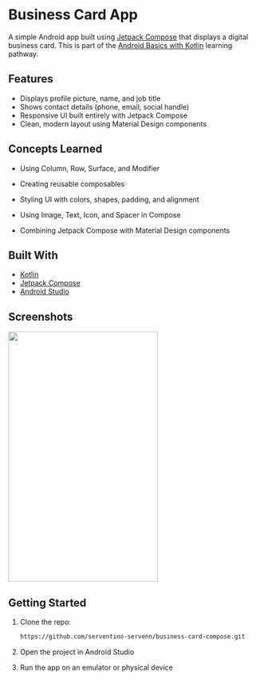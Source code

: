 # Business Card App

A simple Android app built using [Jetpack Compose](https://developer.android.com/jetpack/compose) that displays a digital business card. This is part of the [Android Basics with Kotlin](https://developer.android.com/courses/android-basics-compose/course) learning pathway.


## Features

- Displays profile picture, name, and job title
- Shows contact details (phone, email, social handle)
- Responsive UI built entirely with Jetpack Compose
- Clean, modern layout using Material Design components

## Concepts Learned
* Using Column, Row, Surface, and Modifier

* Creating reusable composables

* Styling UI with colors, shapes, padding, and alignment

* Using Image, Text, Icon, and Spacer in Compose

* Combining Jetpack Compose with Material Design components

## Built With

- [Kotlin](https://kotlinlang.org/)
- [Jetpack Compose](https://developer.android.com/jetpack/compose)
- [Android Studio](https://developer.android.com/studio)

## Screenshots 
<img src="https://github.com/user-attachments/assets/021d5912-60d1-4683-bbce-766f2c2b8703"  width="300" height="500"/>



##  Getting Started

1. Clone the repo:
   ```bash
   https://github.com/serventino-servenn/business-card-compose.git

2. Open the project in Android Studio

3. Run the app on an emulator or physical device


